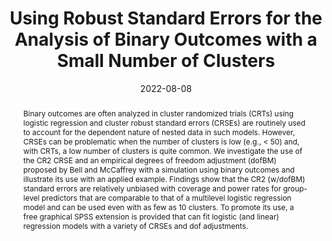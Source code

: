 ---
title: "Using Robust Standard Errors for the Analysis of Binary Outcomes with a Small Number of Clusters"
authors:
- FL Huang
- B Zhang
- X Li
date: "2022-08-08"
doi: "https://doi.org/10.1080/19345747.2022.2100301"

publication_types: ["journal-article"]

publication: "*Journal of Research on Educational Effectiveness, 16*(2), 213-245"
abstract: Binary outcomes are often analyzed in cluster randomized trials (CRTs) using logistic regression and cluster robust standard errors (CRSEs) are routinely used to account for the dependent nature of nested data in such models. However, CRSEs can be problematic when the number of clusters is low (e.g., < 50) and, with CRTs, a low number of clusters is quite common. We investigate the use of the CR2 CRSE and an empirical degrees of freedom adjustment (dofBM) proposed by Bell and McCaffrey with a simulation using binary outcomes and illustrate its use with an applied example. Findings show that the CR2 (w/dofBM) standard errors are relatively unbiased with coverage and power rates for group-level predictors that are comparable to that of a multilevel logistic regression model and can be used even with as few as 10 clusters. To promote its use, a free graphical SPSS extension is provided that can fit logistic (and linear) regression models with a variety of CRSEs and dof adjustments.

---